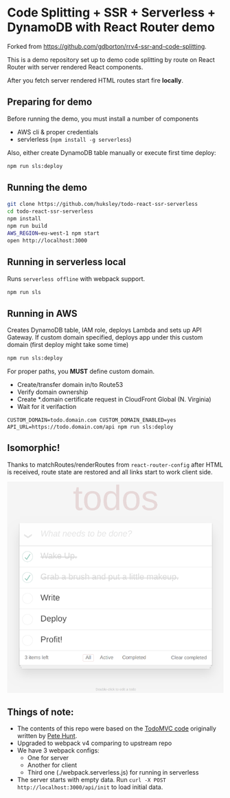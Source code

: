 # Code Splitting + SSR + Serverless + DynamoDB with React Router demo

Forked from https://github.com/gdborton/rrv4-ssr-and-code-splitting.

This is a demo repository set up to demo code splitting by route on React Router 
with server rendered React components.

After you fetch server rendered HTML routes start fire __locally__.

## Preparing for demo

Before running the demo, you must install a number of components

  * AWS cli &amp; proper credentials
  * servlerless (`npm install -g serverless`)

Also, either create DynamoDB table manually or execute first time deploy: 

```bash
npm run sls:deploy
```

## Running the demo

```bash
git clone https://github.com/huksley/todo-react-ssr-serverless
cd todo-react-ssr-serverless
npm install
npm run build
AWS_REGION=eu-west-1 npm start
open http://localhost:3000
```

## Running in serverless local

Runs `serverless offline` with webpack support.

```bash
npm run sls
```

## Running in AWS

Creates DynamoDB table, IAM role, deploys Lambda and sets up API Gateway. If custom domain specified, deploys app under this custom domain (first deploy might take some time)

```bash
npm run sls:deploy
```

For proper paths, you __MUST__ define custom domain.

  * Create/transfer domain in/to Route53
  * Verify domain ownership
  * Create *.domain certificate request in CloudFront Global (N. Virginia)
  * Wait for it verifaction

```
CUSTOM_DOMAIN=todo.domain.com CUSTOM_DOMAIN_ENABLED=yes API_URL=https://todo.domain.com/api npm run sls:deploy
```

## Isomorphic!

Thanks to matchRoutes/renderRoutes from `react-router-config` after HTML is received, route state are restored and 
all links start to work client side. 

![todo](./todo.png)

## Things of note:

 - The contents of this repo were based on the [TodoMVC code](https://github.com/tastejs/todomvc/tree/master/examples/react) originally written by [Pete Hunt](https://github.com/petehunt).
 - Upgraded to webpack v4 comparing to upstream repo
 - We have 3 webpack configs:
   - One for server
   - Another for client
   - Third one (./webpack.serverless.js) for running in serverless
 - The server starts with empty data. Run `curl -X POST http://localhost:3000/api/init` to load initial data.
